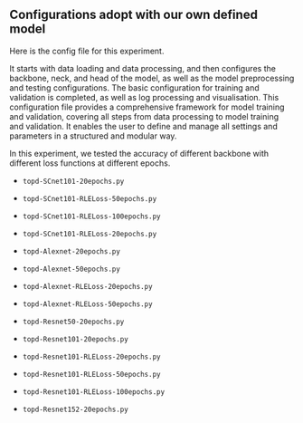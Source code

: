 ## Configurations adopt with our own defined model
Here is the config file for this experiment.

It starts with data loading and data processing, and then configures the backbone, neck, and head of the model, as well as the model preprocessing and testing configurations. The basic configuration for training and validation is completed, as well as log processing and visualisation. This configuration file provides a comprehensive framework for model training and validation, covering all steps from data processing to model training and validation. It enables the user to define and manage all settings and parameters in a structured and modular way.

In this experiment, we tested the accuracy of different backbone with different loss functions at different epochs.

- `topd-SCnet101-20epochs.py`
- `topd-SCnet101-RLELoss-50epochs.py`
- `topd-SCnet101-RLELoss-100epochs.py`
- `topd-SCnet101-RLELoss-20epochs.py`

  
- `topd-Alexnet-20epochs.py`
- `topd-Alexnet-50epochs.py`
- `topd-Alexnet-RLELoss-20epochs.py`
- `topd-Alexnet-RLELoss-50epochs.py`
  

- `topd-Resnet50-20epochs.py`
- `topd-Resnet101-20epochs.py`
- `topd-Resnet101-RLELoss-20epochs.py`
- `topd-Resnet101-RLELoss-50epochs.py`
- `topd-Resnet101-RLELoss-100epochs.py`
- `topd-Resnet152-20epochs.py`




